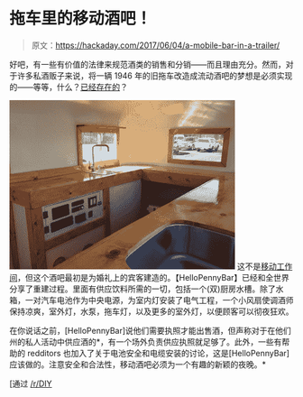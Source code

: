 # 拖车里的移动酒吧！

> 原文：<https://hackaday.com/2017/06/04/a-mobile-bar-in-a-trailer/>

好吧，有一些有价值的法律来规范酒类的销售和分销——而且理由充分。然而，对于许多私酒贩子来说，将一辆 1946 年的旧拖车改造成流动酒吧的梦想是必须实现的——等等，什么？[已经存在的](http://imgur.com/gallery/nKLsN)？

[![](img/1226d599850af44cd450945905391db1.png)](https://hackaday.com/wp-content/uploads/2017/05/fuyy2xb.jpg) 这不是[移动工作间](http://hackaday.com/2014/02/03/from-a-truck-trailer-to-a-mobile-workshop/)，但这个酒吧最初是为婚礼上的宾客建造的。【HelloPennyBar】已经和全世界分享了重建过程。里面有供应饮料所需的一切，包括一个(双)厨房水槽。除了水箱，一对汽车电池作为中央电源，为室内灯安装了电气工程，一个小风扇使调酒师保持凉爽，室外灯，水泵，拖车灯，以及更多的室外灯，以便顾客可以彻夜狂欢。

在你说话之前，[HelloPennyBar]说他们需要执照才能出售酒，但声称对于在他们州的私人活动中供应酒的*，有一个场外负责供应执照就足够了。此外，一些有帮助的 redditors 也加入了关于电池安全和电缆安装的讨论，这是[HelloPennyBar]应该做的。注意安全和合法性，移动酒吧必须为一个有趣的新颖的夜晚。*

[通过 [/r/DIY](https://www.reddit.com/r/DIY/comments/6e5kb8/but_i_really_did_turn_a_1946_trailer_into_a_kick/)
